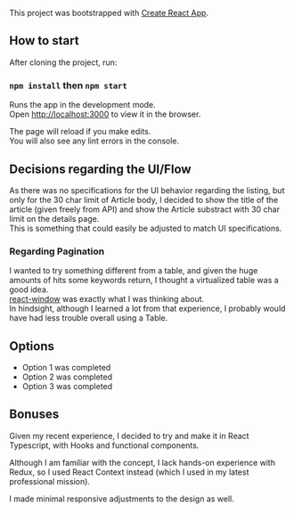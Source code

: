 This project was bootstrapped with [Create React App](https://github.com/facebook/create-react-app).

## How to start

After cloning the project, run:

### `npm install` then `npm start`

Runs the app in the development mode.<br />
Open [http://localhost:3000](http://localhost:3000) to view it in the browser.

The page will reload if you make edits.<br />
You will also see any lint errors in the console.

## Decisions regarding the UI/Flow

As there was no specifications for the UI behavior regarding the listing, but only for the 30 char limit of Article body, I decided to show the title of the article (given freely from API) and show the Article substract with 30 char limit on the details page.<br />
This is something that could easily be adjusted to match UI specifications.

### Regarding Pagination

I wanted to try something different from a table, and given the huge amounts of hits some keywords return, I thought a virtualized table was a good idea.<br />
[react-window](https://github.com/bvaughn/react-window) was exactly what I was thinking about.<br />
In hindsight, although I learned a lot from that experience, I probably would have had less trouble overall using a Table.

## Options

- Option 1 was completed
- Option 2 was completed
- Option 3 was completed

## Bonuses

Given my recent experience, I decided to try and make it in React Typescript, with Hooks and functional components.

Although I am familiar with the concept, I lack hands-on experience with Redux, so I used React Context instead (which I used in my latest professional mission).

I made minimal responsive adjustments to the design as well.

